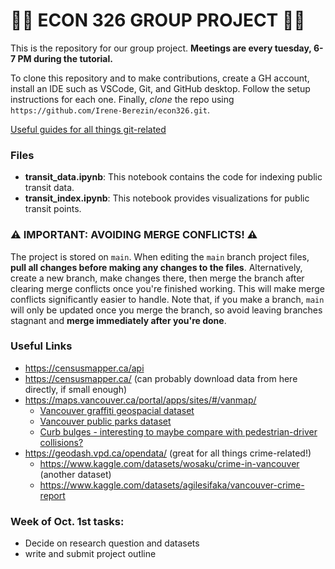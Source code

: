 # 🪻🪼 ECON 326 GROUP PROJECT 🪼🪻

This is the repository for our group project. **Meetings are every tuesday, 6-7 PM during the tutorial.**

To clone this repository and to make contributions, create a GH account, install an IDE such as VSCode, Git, and GitHub desktop. Follow the setup instructions for each one. Finally, *clone* the repo using `https://github.com/Irene-Berezin/econ326.git`.

[Useful guides for all things git-related](https://docs.github.com/en/get-started/start-your-journey/git-and-github-learning-resources)
### Files

- **transit_data.ipynb**: This notebook contains the code for indexing public transit data.
- **transit_index.ipynb**: This notebook provides visualizations for public transit points.

### ⚠️ IMPORTANT: AVOIDING MERGE CONFLICTS! ⚠️

The project is stored on `main`. When editing the `main` branch project files, **pull all changes before making any changes to the files**. Alternatively, create a new branch, make changes there, then merge the branch after clearing merge conflicts once you're finished working. This will make merge conflicts significantly easier to handle. Note that, if you make a branch, `main` will only be updated once you merge the branch, so avoid leaving branches stagnant and **merge immediately after you're done**. 

### Useful Links

- https://censusmapper.ca/api
- https://censusmapper.ca/ (can probably download data from here directly, if small enough)
- https://maps.vancouver.ca/portal/apps/sites/#/vanmap/
    - [Vancouver graffiti geospacial dataset](https://maps.vancouver.ca/portal/apps/sites/#/vanmap/datasets/8cf5e64090384f39afd530acbc2d89cb/explore?layer=0)
    - [Vancouver public parks dataset](https://maps.vancouver.ca/portal/apps/sites/#/vanmap/datasets/dd10a02074ae4ab69f2d6950649aff43/explore?layer=9)
    - [Curb bulges - interesting to maybe compare with pedestrian-driver collisions?](https://maps.vancouver.ca/portal/apps/sites/#/vanmap/datasets/54b228000a12414f80be166dbd76e2ba/explore?layer=0&location=49.249918%2C-123.133262%2C11.90)
- https://geodash.vpd.ca/opendata/ (great for all things crime-related!)
    - https://www.kaggle.com/datasets/wosaku/crime-in-vancouver (another dataset)
    - https://www.kaggle.com/datasets/agilesifaka/vancouver-crime-report

### Week of Oct. 1st tasks:
- Decide on research question and datasets
- write and submit project outline
